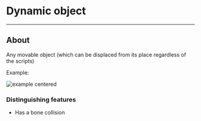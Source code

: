 # Dynamic object

___

## About

Any movable object (which can be displaced from its place regardless of the scripts)

Example:

![example centered](../../../glossary/images/dynamic_object.png)

### Distinguishing features

- Has a bone collision
